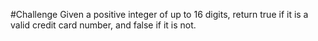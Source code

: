 #Challenge
Given a positive integer of up to 16 digits, return true if it is a valid credit card number, and false if it is not.
